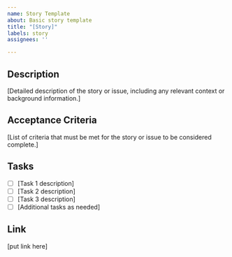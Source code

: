 ```yaml
---
name: Story Template
about: Basic story template
title: "[Story]"
labels: story
assignees: ''

---
```


## Description
[Detailed description of the story or issue, including any relevant context or background information.]

## Acceptance Criteria
[List of criteria that must be met for the story or issue to be considered complete.]

## Tasks
- [ ] [Task 1 description]
- [ ] [Task 2 description]
- [ ] [Task 3 description]
- [ ] [Additional tasks as needed]

## Link
[put link here]
